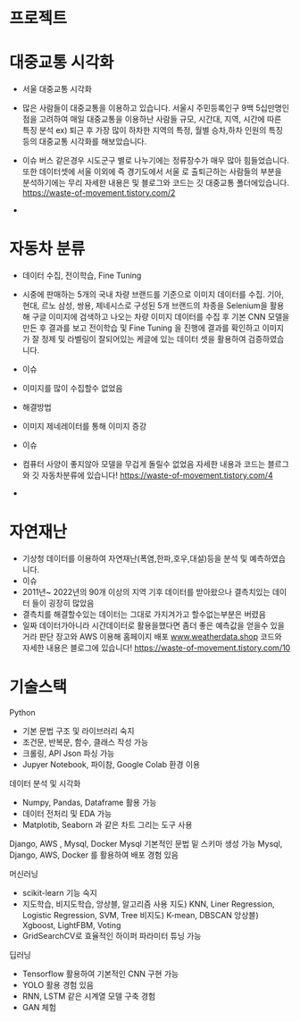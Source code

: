 

# 프로젝트
# 대중교통 시각화
- 서울 대중교통 시각화
- 많은 사람들이 대중교통을 이용하고 있습니다. 서울시 주민등록인구 9백 5십만명인 점을 고려하여 매일 대중교통을 이용하난 사람들 규모, 시간대, 지역, 시간에 따른 특징 분석 ex) 퇴근 후 가장 많이 하차한 지역의 특정, 월별 승차,하차 인원의 특징 등의 대중교통 시각화를 해보았습니다.
- 이슈
버스 같은경우 시도군구 별로 나누기에는 정류장수가 매우 많아 힘들었습니다. 또한 데이터셋에 서울 이외에 즉 경기도에서 서울 로 출퇴근하는 사람들의 부분을 분석하기에는 무리
자세한 내용은 및 블로그와 코드는 깃 대중교통 폴더에있습니다.
https://waste-of-movement.tistory.com/2

-
# 자동차 분류
- 데이터 수집, 전이학습, Fine Tuning
- 시중에 판매하는 5개의 국내 차량 브랜드를 기준으로 이미지 데이터를 수집. 기아, 현대, 르노 삼성, 쌍용, 제네시스로 구성된 5개 브랜드의 차종을 Selenium을 활용해 구글 이미지에 검색하고 나오는 차량 이미지 데이터를 수집 후 기본 CNN 모델을 만든 후 결과를 보고 전이학습 및 Fine Tuning 을 진행에 결과를 확인하고 이미지가 잘 정제 및 라벨링이 잘되어있는 케글에 있는 데이터 셋을 활용하여 검증하였습니다.
- 이슈
- 이미지를 많이 수집할수 없었음
- 해결방법
- 이미지 제네레이터를 통해 이미지 증강
- 이슈 
- 컴퓨터 사양이 좋지않아 모델을 무겁게 돌릴수 없었음
자세한 내용과 코드는 블르그와 깃 자동차분류에 있습니다!
https://waste-of-movement.tistory.com/4

-
# 자연재난
- 기상청 데이터를 이용하여 자연재난(폭염,한파,호우,대설)등을 분석 및 예측하였습니다.
- 이슈 
- 2011년~ 2022년의 90개 이상의 지역 기후 데이터를 받아왔으나 결측치있는 데이터 들이 굉장히 많았음
- 결측치를 해결할수있는 데이터는 그대로 가지겨가고 할수없는부분은 버렸음 
- 일짜 데이터가아니라 시간데이터로 활용을했다면 좀더 좋은 예측값을 얻을수 있을거라 판단
장고와 AWS 이용해 홈페이지 배포
www.weatherdata.shop
코드와 자세한 내용은 블로그에 있습니다!
https://waste-of-movement.tistory.com/10


# 기술스택
Python
- 기본 문법 구조 및 라이브러리 숙지
- 조건문, 반복문, 함수, 클래스 작성 가능
- 크롤링, API Json 파싱 가능
- Jupyer Notebook, 파이참, Google Colab 환경 이용

데이터 분석 및 시각화 
- Numpy, Pandas, Dataframe 활용 가능
- 데이터 전처리 및 EDA 가능
- Matplotib, Seaborn 과 같은 차트 그리는 도구 사용 

Django, AWS , Mysql, Docker
 Mysql 기본적인 문법 밑 스키마 생성 가능
 Mysql, Django, AWS, Docker 를 활용하여 배포 경험 있음
 
머신러닝
- scikit-learn 기능 숙지
- 지도학습, 비지도학습, 앙상블, 알고리즘 사용
지도) KNN, Liner Regression, Logistic Regression, SVM, Tree 비지도) K-mean, DBSCAN 앙상블) Xgboost, LightFBM, Voting
- GridSearchCV로 효율적인 하이퍼 파라미터 튜닝 가능

딥러닝
- Tensorflow 활용하여 기본적인 CNN 구현 가능
- YOLO 활용 경험 있음
- RNN, LSTM 같은 시계열 모델 구축 경험
- GAN 체험
